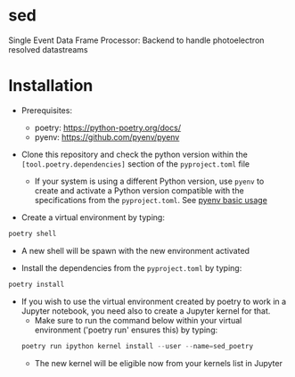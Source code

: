 # sed
Single Event Data Frame Processor: Backend to handle photoelectron resolved datastreams

# Installation

- Prerequisites:
  + poetry: https://python-poetry.org/docs/
  + pyenv: https://github.com/pyenv/pyenv

- Clone this repository and check the python version within the `[tool.poetry.dependencies]` section of the `pyproject.toml` file
  + If your system is using a different Python version, use `pyenv` to create and activate a Python version compatible with the specifications from the `pyproject.toml`. See [pyenv basic usage](https://github.com/pyenv/pyenv)
- Create a virtual environment by typing:
```python
poetry shell
```
  + A new shell will be spawn with the new environment activated

- Install the dependencies from the `pyproject.toml` by typing:
```python
poetry install
```

- If you wish to use the virtual environment created by poetry to work in a Jupyter notebook, you need also to create a Jupyter kernel for that.
  + Make sure to run the command below within your virtual environment ('poetry run' ensures this) by typing:
  ```python
  poetry run ipython kernel install --user --name=sed_poetry
  ```
  + The new kernel will be eligible now from your kernels list in Jupyter 